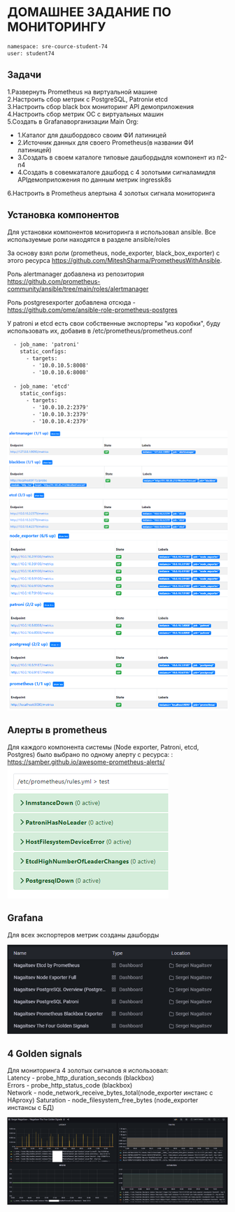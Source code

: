 # ДОМАШНЕЕ ЗАДАНИЕ ПО МОНИТОРИНГУ

```
namespace: sre-cource-student-74
user: student74
```
## Задачи

1.Развернуть Prometheus на виртуальной машине  
2.Настроить сбор метрик с PostgreSQL, Patroniи etcd  
3.Настроить сбор black box мониторинг API демоприложения  
4.Настроить сбор метрик ОС с виртуальных машин  
5.Создать в Grafanaворганизации Main Org:  

- 1.Каталог для дашбордовсо своим ФИ латиницей  
- 2.Источник данных для своего Prometheus(в названии ФИ латиницей)  
- 3.Создать в своем каталоге типовые дашбордыдля компонент из п2-п4  
- 4.Создать в совемкаталоге дашборд с 4 золотыми сигналамидля APIдемоприложения по данным метрик ingressk8s  

6.Настроить в Prometheus алертына 4 золотых сигнала мониторинга  


## Установка компонентов

Для установки компонентов мониторинга я использовал ansible. Все используемые роли находятся в разделе ansible/roles

За основу взял роли (prometheus, node_exporter, black_box_exporter) с этого ресурса https://github.com/MiteshSharma/PrometheusWithAnsible. 

Роль alertmanager добавлена из репозитория https://github.com/prometheus-community/ansible/tree/main/roles/alertmanager  

Роль postgresexporter добавлена отсюда - https://github.com/ome/ansible-role-prometheus-postgres

У patroni и etcd есть свои собственные экспортеры "из коробки", буду использовать их, добавив в /etc/prometheus/prometheus.conf 

```
  - job_name: 'patroni'
    static_configs:
      - targets:
        - '10.0.10.5:8008'
        - '10.0.10.6:8008'
		
  - job_name: 'etcd'
    static_configs:
      - targets:
        - '10.0.10.2:2379'
        - '10.0.10.3:2379'
        - '10.0.10.4:2379'
```

![Targets](img/targ1.png)  
![Targets](img/targ2.png)

## Алерты в prometheus  

Для каждого компонента системы (Node exporter, Patroni, etcd, Postgres) было выбрано по одному алерту с ресурса: : https://samber.github.io/awesome-prometheus-alerts/ 
![Alerts](img/alerts.png)

## Grafana  

Для всех экспортеров метрик созданы дашборды  

![4 golden](img/dash.png)


## 4 Golden signals

Для мониторинга 4 золотых сигналов я использовал:  
Latency - probe_http_duration_seconds (blackbox)  
Errors - probe_http_status_code (blackbox)  
Network - node_network_receive_bytes_total(node_exporter инстанс с HAproxy)
Saturation - node_filesystem_free_bytes (node_exporter инстансы с БД)

![4 golden](img/gold.png)


